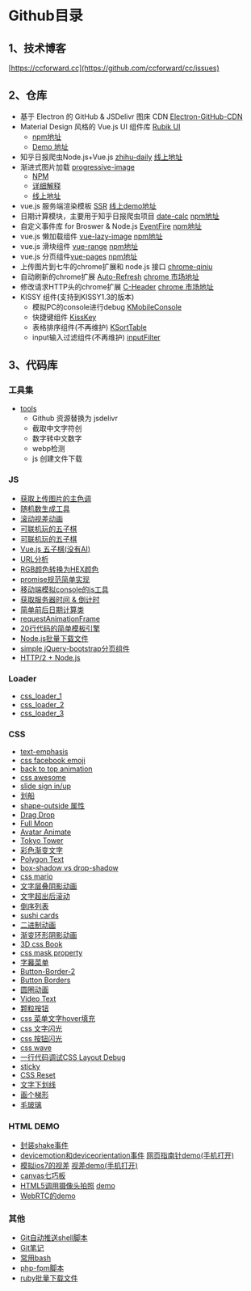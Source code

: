 # Github目录

## 1、技术博客

[https://ccforward.cc](https://github.com/ccforward/cc/issues)


## 2、仓库
* 基于 Electron 的 GitHub & JSDelivr 图床 CDN [Electron-GitHub-CDN](https://github.com/ccforward/electron-github-cdn)
* Material Design 风格的 Vue.js UI 组件库 [Rubik UI](https://github.com/ccforward/rubik)
  * [npm地址](https://www.npmjs.com/package/i-rubik)
  * [Demo 地址](https://ccforward.github.io/rubik/)
* 知乎日报爬虫Node.js+Vue.js [zhihu-daily](https://github.com/ccforward/zhihu)
  [线上地址]()
* 渐进式图片加载 [progressive-image](https://github.com/ccforward/progressive-image)
  * [NPM](https://www.npmjs.com/package/progressive-image)
  * [详细解释](https://github.com/ccforward/cc/issues/64)
  * [线上地址](https://ccforward.github.io/progressive-image/index.html)
* vue.js 服务端渲染模板 [SSR](https://github.com/ccforward/vue-ssr)
  [线上demo地址]()
* 日期计算模块，主要用于知乎日报爬虫项目 [date-calc](https://github.com/ccforward/date-calc)
  [npm地址](https://www.npmjs.com/package/date-calc)
* 自定义事件库 for Broswer & Node.js [EventFire](https://github.com/ccforward/EventFire)
  [npm地址](https://www.npmjs.com/package/EventFire)
* vue.js 懒加载组件 [vue-lazy-image](https://github.com/ccforward/vue-lazy-image)
  [npm地址](https://www.npmjs.com/package/vue-lazy-image)
* vue.js 滑块组件 [vue-range](https://github.com/ccforward/cc/tree/master/vue-range)
  [npm地址](https://www.npmjs.com/package/vue-range)
* vue.js 分页组件[vue-pages](https://github.com/ccforward/cc/tree/master/vue-pages)
  [npm地址](https://www.npmjs.com/package/vue-pages)
* 上传图片到七牛的chrome扩展和 node.js 接口 [chrome-qiniu](https://github.com/ccforward/qiniu)
* 自动刷新的chrome扩展 [Auto-Refresh](https://github.com/ccforward/Auto-Refresh)
  [chrome 市场地址](https://chrome.google.com/webstore/detail/auto-fresh/kpmibidobilopnejmgmlihijhlmdacmc)
* 修改请求HTTP头的chrome扩展 [C-Header](https://github.com/ccforward/C-Header)
  [chrome 市场地址](https://chrome.google.com/webstore/detail/c-header/cpkhilpjaiopicjdglhldbgamilgegnd)
* KISSY 组件(支持到KISSY1.3的版本)
	* 模拟PC的console进行debug [KMobileConsole](https://github.com/ccforward/KMobileConsole)
	* 快捷键组件 [KissKey](https://github.com/ccforward/KissKey)
	* 表格排序组件(不再维护) [KSortTable](https://github.com/ccforward/KSortTable)
	* input输入过滤组件(不再维护) [inputFilter](https://github.com/ccforward/inputFilter)

## 3、代码库
### 工具集
* [tools](https://github.com/ccforward/cc/tree/master/tools)
  * Github 资源替换为 jsdelivr
  * 截取中文字符创
  * 数字转中文数字
  * webp检测
  * js 创建文件下载

### JS
* [获取上传图片的主色调](https://github.com/ccforward/cc/tree/master/img-color)
* [随机数生成工具](https://github.com/ccforward/cc/tree/master/random-js)
* [滚动视差动画](https://github.com/ccforward/cc/tree/master/parallax)
* [可联机玩的五子棋](https://github.com/ccforward/cc/tree/master/chess)
* [可联机玩的五子棋](https://github.com/ccforward/cc/tree/master/chess)
* [Vue.js 五子棋(没有AI)](http://ccforward.github.io/game/chess/chess.html)
* [URL分析](https://github.com/ccforward/cc/tree/master/URLParse)
* [RGB颜色转换为HEX颜色](https://github.com/ccforward/cc/tree/master/RGB2HEX)
* [promise规范简单实现](https://github.com/ccforward/cc/tree/master/promise)
* [移动端模拟console的js工具](https://github.com/ccforward/cc/tree/master/mobileConsole)
* [获取服务器时间 & 倒计时](https://github.com/ccforward/cc/tree/master/countdown)
* [简单前后日期计算类](https://github.com/ccforward/cc/tree/master/date)
* [requestAnimationFrame](https://github.com/ccforward/cc/blob/master/css3/requestAnimationFrame.js)
* [20行代码的简单模板引擎](https://github.com/ccforward/cc/blob/master/simple-template/index.js)
* [Node.js批量下载文件](https://github.com/ccforward/cc/blob/master/download/down.js)
* [simple jQuery-bootstrap分页组件](https://github.com/ccforward/cc/blob/master/pagination/pagination.js)
* [HTTP/2 + Node.js](https://github.com/ccforward/cc/blob/master/h2-node)


### Loader

* [css_loader_1](https://github.com/ccforward/cc/blob/master/css3/loader_1.html)
* [css_loader_2](https://github.com/ccforward/cc/blob/master/css3/loader_2.html)
* [css_loader_3](https://github.com/ccforward/cc/blob/master/css3/loader_3.html)

### CSS
* [text-emphasis](https://github.com/ccforward/cc/blob/master/css3/text-emphasis.html)
* [css facebook emoji](https://github.com/ccforward/cc/blob/master/css3/facebook-emoji.html)
* [back to top animation](https://github.com/ccforward/cc/blob/master/css3/scroll-back-top.html)
* [css awesome](https://github.com/ccforward/cc/blob/master/css3/awesome.html)
* [slide sign in/up](https://github.com/ccforward/cc/blob/master/css3/signin-up.html)
* [划船](https://github.com/ccforward/cc/blob/master/css3/summer.html)
* [shape-outside 属性](https://github.com/ccforward/cc/tree/master/shape-outside)
* [Drag Drop](https://github.com/ccforward/cc/blob/master/css3/drag-drop.html)
* [Full Moon](https://github.com/ccforward/cc/blob/master/css3/full-moon.html)
* [Avatar Animate](https://github.com/ccforward/cc/blob/master/css3/avatar-animation.html)
* [Tokyo Tower](https://github.com/ccforward/cc/blob/master/css3/tokyo-tower.html)
* [彩色渐变文字](https://github.com/ccforward/cc/blob/master/css3/colorful-text.html)
* [Polygon Text](https://github.com/ccforward/cc/blob/master/css3/shadow.html)
* [box-shadow vs drop-shadow](https://github.com/ccforward/cc/blob/master/css3/shadow.html)
* [css mario](https://github.com/ccforward/cc/blob/master/css3/mario.html)
* [文字层叠阴影动画](https://github.com/ccforward/cc/blob/master/css3/chicken.html)
* [文字超出后滚动](https://github.com/ccforward/cc/blob/master/css3/text-overflow-move.html)
* [倒序列表](https://github.com/ccforward/cc/blob/master/css3/order-list.html)
* [sushi cards](https://github.com/ccforward/cc/blob/master/css3/sushi-cards.html)
* [二进制动画](https://github.com/ccforward/cc/blob/master/css3/css-binary.html)
* [渐变环形阴影动画](https://github.com/ccforward/cc/blob/master/css3/gradient-shadow.html)
* [3D css Book](https://github.com/ccforward/cc/blob/master/css3/book.html)
* [css mask property](https://github.com/ccforward/cc/blob/master/css3/css-mask.html)
* [字幕菜单](https://github.com/ccforward/cc/blob/master/css3/text-menu.html)
* [Button-Border-2](https://github.com/ccforward/cc/blob/master/css3/button-border-2.html)
* [Button Borders](https://github.com/ccforward/cc/blob/master/css3/button-border.html)
* [圆圈动画](https://github.com/ccforward/cc/blob/master/css3/circles.html)
* [Video Text](https://github.com/ccforward/cc/blob/master/css3/video-text.html)
* [颗粒按钮](https://github.com/ccforward/cc/blob/master/css3/particle-button.html)
* [css 菜单文字hover填充](https://github.com/ccforward/cc/blob/master/css3/menu-fill-hover.html)
* [css 文字闪光](https://github.com/ccforward/cc/blob/master/css3/shining-text.html)
* [css 按钮闪光](https://github.com/ccforward/cc/blob/master/css3/shining-button.html)
* [css wave](https://github.com/ccforward/cc/blob/master/css3/wave.html)
* [一行代码调试CSS Layout Debug](https://github.com/ccforward/cc/issues/3)
* [sticky](http://ccforward.github.io/demos/css/sticky/index.html)
* [CSS Reset](https://github.com/ccforward/cc/blob/master/cssreset/index.css)
* [文字下划线](http://ccforward.github.io/css-secrets/underline/index.html)
* [画个梯形](http://ccforward.github.io/css-secrets/trapezoid/index.html)
* [毛玻璃](http://ccforward.github.io/css-secrets/frosted-glass/index.html)

### HTML DEMO
* [封装shake事件](https://github.com/ccforward/cc/tree/master/shake)
* [devicemotion和deviceorientation事件](https://github.com/ccforward/ccforward.github.io/tree/master/demos/ios)
  [网页指南针demo(手机打开)](http://ccforward.github.io/demos/ios/compass.html)
* [模拟ios7的视差](https://github.com/ccforward/ccforward.github.io/blob/master/demos/ios/parallax.html)
  [视差demo(手机打开)](http://ccforward.github.io/demos/ios/parallax.html)
* [canvas七巧板](http://ccforward.github.io/demos/canvas/tangram.html)
* [HTML5调用摄像头拍照](https://github.com/ccforward/cc/tree/master/HTML5_camera)
  [demo](http://ccforward.github.io/demos/webrtc/camera.html)
* [WebRTC的demo](http://ccforward.github.io/demos/webrtc/index.html)

### 其他
* [Git自动推送shell脚本](https://github.com/ccforward/cc/blob/master/git/autoPush.sh)
* [Git笔记](https://github.com/ccforward/cc/tree/master/git)
* [常用bash](https://github.com/ccforward/cc/blob/master/bash/bash.sh)
* [php-fpm脚本](https://github.com/ccforward/cc/blob/master/php-fpm/php-fpm.sh)
* [ruby批量下载文件](https://github.com/ccforward/cc/blob/master/download/down.rb)

